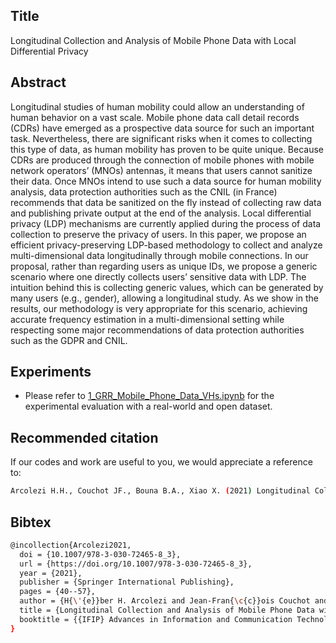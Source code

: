 ## Title
Longitudinal Collection and Analysis of Mobile Phone Data with Local Differential Privacy

## Abstract
Longitudinal studies of human mobility could allow an understanding of human behavior on a vast scale. Mobile phone data call detail records (CDRs) have emerged as a prospective data source for such an important task. Nevertheless, there are significant risks when it comes to collecting this type of data, as human mobility has proven to be quite unique. Because CDRs are produced through the connection of mobile phones with mobile network operators’ (MNOs) antennas, it means that users cannot sanitize their data. Once MNOs intend to use such a data source for human mobility analysis, data protection authorities such as the CNIL (in France) recommends that data be sanitized on the fly instead of collecting raw data and publishing private output at the end of the analysis. Local differential privacy (LDP) mechanisms are currently applied during the process of data collection to preserve the privacy of users. In this paper, we propose an efficient privacy-preserving LDP-based methodology to collect and analyze multi-dimensional data longitudinally through mobile connections. In our proposal, rather than regarding users as unique IDs, we propose a generic scenario where one directly collects users’ sensitive data with LDP. The intuition behind this is collecting generic values, which can be generated by many users (e.g., gender), allowing a longitudinal study. As we show in the results, our methodology is very appropriate for this scenario, achieving accurate frequency estimation in a multi-dimensional setting while respecting some major recommendations of data protection authorities such as the GDPR and CNIL.

## Experiments
* Please refer to [1_GRR_Mobile_Phone_Data_VHs.ipynb](https://github.com/hharcolezi/ldp-protocols-mobility-cdrs/blob/main/papers/%5B1%5D/1_GRR_Mobile_Phone_Data_VHs.ipynb) for the experimental evaluation with a real-world and open dataset.

## Recommended citation

If our codes and work are useful to you, we would appreciate a reference to:

```bash
Arcolezi H.H., Couchot JF., Bouna B.A., Xiao X. (2021) Longitudinal Collection and Analysis of Mobile Phone Data with Local Differential Privacy. In: Friedewald M., Schiffner S., Krenn S. (eds) Privacy and Identity Management. Privacy and Identity 2020. IFIP Advances in Information and Communication Technology, vol 619. Springer, Cham. https://doi.org/10.1007/978-3-030-72465-8_3
```

## Bibtex
```bash
@incollection{Arcolezi2021,
  doi = {10.1007/978-3-030-72465-8_3},
  url = {https://doi.org/10.1007/978-3-030-72465-8_3},
  year = {2021},
  publisher = {Springer International Publishing},
  pages = {40--57},
  author = {H{\'{e}}ber H. Arcolezi and Jean-Fran{\c{c}}ois Couchot and Bechara Al Bouna and Xiaokui Xiao},
  title = {Longitudinal Collection and Analysis of Mobile Phone Data with Local Differential Privacy},
  booktitle = {{IFIP} Advances in Information and Communication Technology}
}
```
